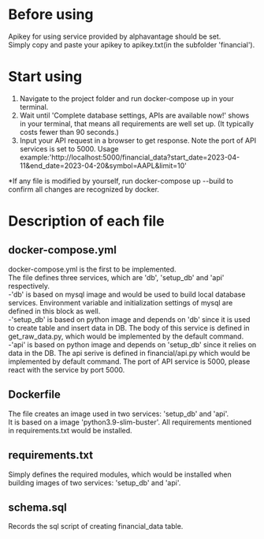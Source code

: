 # Before using
Apikey for using service provided by alphavantage should be set.  
Simply copy and paste your apikey to apikey.txt(in the subfolder 'financial').


# Start using
1. Navigate to the project folder and run docker-compose up in your terminal.
2. Wait until 'Complete database settings, APIs are available now!' shows in your terminal, that means all requirements are well set up. (It typically costs fewer than 90 seconds.)
3. Input your API request in a browser to get response. Note the port of API services is set to 5000.
Usage example:'http://localhost:5000/financial_data?start_date=2023-04-11&end_date=2023-04-20&symbol=AAPL&limit=10'

*If any file is modified by yourself, run docker-compose up --build to confirm all changes are recognized by docker.


# Description of each file
## docker-compose.yml
docker-compose.yml is the first to be implemented.  
The file defines three services, which are 'db', 'setup_db' and 'api' respectively.  
-'db' is based on mysql image and would be used to build local database services. Environment variable and initialization settings of mysql are defined in this block as well.  
-'setup_db' is based on python image and depends on 'db' since it is used to create table and insert data in DB. The body of this service is defined in get_raw_data.py, which would be implemented by the default command.  
-'api' is based on python image and depends on 'setup_db' since it relies on data in the DB. The api serive is defined in financial/api.py which would be implemented by default command. The port of API service is 5000, please react with the service by port 5000.

## Dockerfile
The file creates an image used in two services: 'setup_db' and 'api'.  
It is based on a image 'python3.9-slim-buster'. All requirements mentioned in requirements.txt would be installed.

## requirements.txt
Simply defines the required modules, which would be installed when building images of two services: 'setup_db' and 'api'.

## schema.sql
Records the sql script of creating financial_data table.


